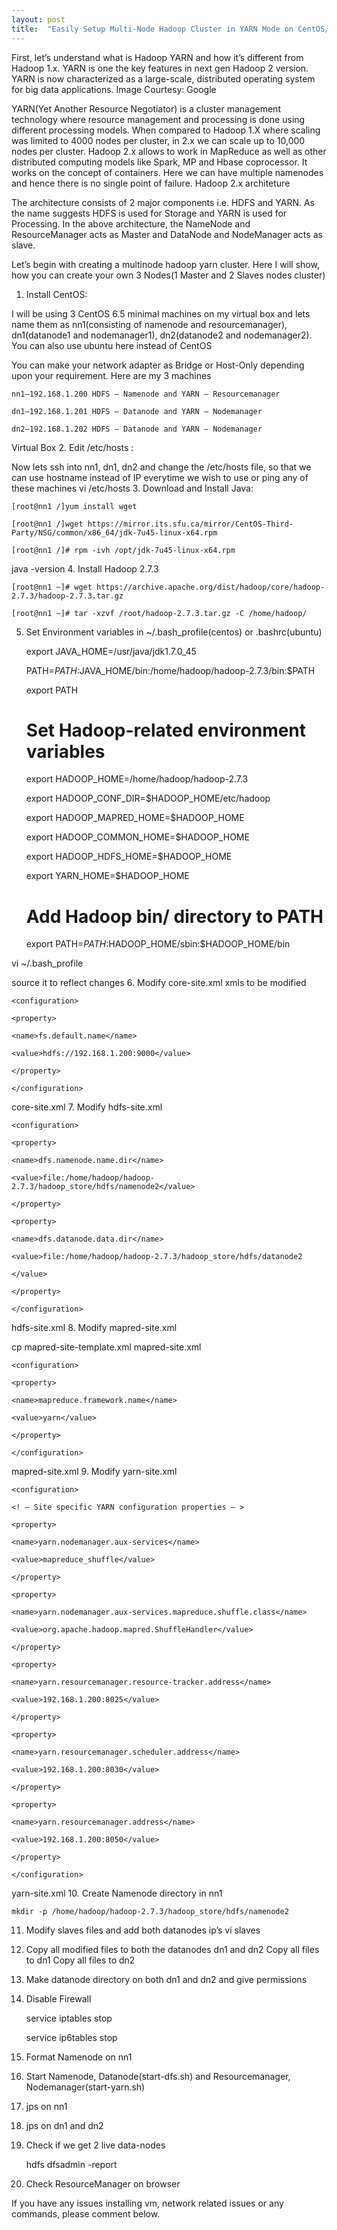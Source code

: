 ```yaml
---
layout: post
title:  "Easily Setup Multi-Node Hadoop Cluster in YARN Mode on CentOS/Ubuntu"
---
```

First, let’s understand what is Hadoop YARN and how it’s different from Hadoop 1.x. YARN is one the key features in next gen Hadoop 2 version. YARN is now characterized as a large-scale, distributed operating system for big data applications.
Image Courtesy: Google

YARN(Yet Another Resource Negotiator) is a cluster management technology where resource management and processing is done using different processing models. When compared to Hadoop 1.X where scaling was limited to 4000 nodes per cluster, in 2.x we can scale up to 10,000 nodes per cluster. Hadoop 2.x allows to work in MapReduce as well as other distributed computing models like Spark, MP and Hbase coprocessor. It works on the concept of containers. Here we can have multiple namenodes and hence there is no single point of failure.
Hadoop 2.x architeture

The architecture consists of 2 major components i.e. HDFS and YARN. As the name suggests HDFS is used for Storage and YARN is used for Processing. In the above architecture, the NameNode and ResourceManager acts as Master and DataNode and NodeManager acts as slave.

Let’s begin with creating a multinode hadoop yarn cluster. Here I will show, how you can create your own 3 Nodes(1 Master and 2 Slaves nodes cluster)
1. Install CentOS:

I will be using 3 CentOS 6.5 minimal machines on my virtual box and lets name them as nn1(consisting of namenode and resourcemanager), dn1(datanode1 and nodemanager1), dn2(datanode2 and nodemanager2). You can also use ubuntu here instead of CentOS

You can make your network adapter as Bridge or Host-Only depending upon your requirement. Here are my 3 machines

    nn1–192.168.1.200 HDFS — Namenode and YARN — Resourcemanager

    dn1–192.168.1.201 HDFS — Datanode and YARN — Nodemanager

    dn2–192.168.1.202 HDFS — Datanode and YARN — Nodemanager

Virtual Box
2. Edit /etc/hosts :

Now lets ssh into nn1, dn1, dn2 and change the /etc/hosts file, so that we can use hostname instead of IP everytime we wish to use or ping any of these machines
vi /etc/hosts
3. Download and Install Java:

    [root@nn1 /]yum install wget

    [root@nn1 /]wget https://mirror.its.sfu.ca/mirror/CentOS-Third-Party/NSG/common/x86_64/jdk-7u45-linux-x64.rpm

    [root@nn1 /]# rpm -ivh /opt/jdk-7u45-linux-x64.rpm

java -version
4. Install Hadoop 2.7.3

    [root@nn1 ~]# wget https://archive.apache.org/dist/hadoop/core/hadoop-2.7.3/hadoop-2.7.3.tar.gz

    [root@nn1 ~]# tar -xzvf /root/hadoop-2.7.3.tar.gz -C /home/hadoop/

5. Set Environment variables in ~/.bash_profile(centos) or .bashrc(ubuntu)

    export JAVA_HOME=/usr/java/jdk1.7.0_45

    PATH=$PATH:$JAVA_HOME/bin:/home/hadoop/hadoop-2.7.3/bin:$PATH

    export PATH

    # Set Hadoop-related environment variables

    export HADOOP_HOME=/home/hadoop/hadoop-2.7.3

    export HADOOP_CONF_DIR=$HADOOP_HOME/etc/hadoop

    export HADOOP_MAPRED_HOME=$HADOOP_HOME

    export HADOOP_COMMON_HOME=$HADOOP_HOME

    export HADOOP_HDFS_HOME=$HADOOP_HOME

    export YARN_HOME=$HADOOP_HOME

    # Add Hadoop bin/ directory to PATH

    export PATH=$PATH:$HADOOP_HOME/sbin:$HADOOP_HOME/bin

vi ~/.bash_profile

source it to reflect changes
6. Modify core-site.xml
xmls to be modified

    <configuration>

    <property>

    <name>fs.default.name</name>

    <value>hdfs://192.168.1.200:9000</value>

    </property>

    </configuration>

core-site.xml
7. Modify hdfs-site.xml

    <configuration>

    <property>

    <name>dfs.namenode.name.dir</name>

    <value>file:/home/hadoop/hadoop-2.7.3/hadoop_store/hdfs/namenode2</value>

    </property>

    <property>

    <name>dfs.datanode.data.dir</name>

    <value>file:/home/hadoop/hadoop-2.7.3/hadoop_store/hdfs/datanode2

    </value>

    </property>

    </configuration>

hdfs-site.xml
8. Modify mapred-site.xml

cp mapred-site-template.xml mapred-site.xml

    <configuration>

    <property>

    <name>mapreduce.framework.name</name>

    <value>yarn</value>

    </property>

    </configuration>

mapred-site.xml
9. Modify yarn-site.xml

    <configuration>

    <! — Site specific YARN configuration properties — >

    <property>

    <name>yarn.nodemanager.aux-services</name>

    <value>mapreduce_shuffle</value>

    </property>

    <property>

    <name>yarn.nodemanager.aux-services.mapreduce.shuffle.class</name>

    <value>org.apache.hadoop.mapred.ShuffleHandler</value>

    </property>

    <property>

    <name>yarn.resourcemanager.resource-tracker.address</name>

    <value>192.168.1.200:8025</value>

    </property>

    <property>

    <name>yarn.resourcemanager.scheduler.address</name>

    <value>192.168.1.200:8030</value>

    </property>

    <property>

    <name>yarn.resourcemanager.address</name>

    <value>192.168.1.200:8050</value>

    </property>

    </configuration>

yarn-site.xml
10. Create Namenode directory in nn1

    mkdir -p /home/hadoop/hadoop-2.7.3/hadoop_store/hdfs/namenode2

11. Modify slaves files and add both datanodes ip’s
vi slaves
12. Copy all modified files to both the datanodes dn1 and dn2
Copy all files to dn1
Copy all files to dn2
13. Make datanode directory on both dn1 and dn2 and give permissions
14. Disable Firewall

    service iptables stop

    service ip6tables stop

15. Format Namenode on nn1
16. Start Namenode, Datanode(start-dfs.sh) and Resourcemanager, Nodemanager(start-yarn.sh)
17. jps on nn1
18. jps on dn1 and dn2
19. Check if we get 2 live data-nodes

    hdfs dfsadmin -report

20. Check ResourceManager on browser

If you have any issues installing vm, network related issues or any commands, please comment below.
